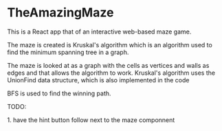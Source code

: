 ﻿# TheAmazingMaze
 <p>This is a React app that of an interactive web-based maze game.</p>
 <p>The maze is created is Kruskal's algorithm which is an algorithm used to find the minimum spanning tree in a graph.</p>
 <p>The maze is looked at as a graph with the cells as vertices and walls as edges and that allows the algorithm to work. Kruskal's algorithm uses the UnionFind data structure, which is also implemented in the code</p>
 <p>BFS is used to find the winning path.</p>
 <p>TODO:</p>
 <p>1. have the hint button follow next to the maze componnent</p>

